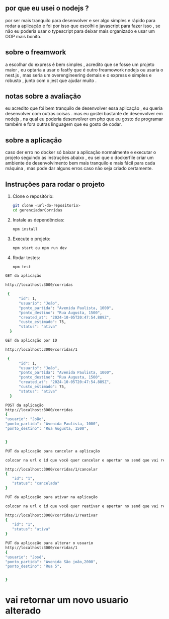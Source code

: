 ## por que eu usei o nodejs ? 
por ser mais tranquilo para desenvolver e ser algo simples e rápido para rodar a aplicação e foi por isso que escolhi o javascript para fazer isso , se não eu poderia  usar o typescript para deixar mais organizado e usar um OOP mais bonito.

## sobre o freamwork 

a escolhar do express é bem simples , acredito que se fosse um projeto maior , eu optaria a usar o  fastfy que é outro freamowork nodejs ou usaria o nest.js , mas seria um overengineering demais e o express e simples e robusto , junto com o jest 
que ajudar muito .



## notas sobre a  avaliação 

eu acredito que foi bem tranquilo de desenvolver essa aplicação , eu queria desenvolver com outras coisas . mas eu gostei bastante de desenvolver em nodejs , na qual eu poderia desenvolver em php que eu gosto de programar também e fora outras linguagem que eu gosto de codar.


## sobre a aplicação 

caso der erro no docker só baixar a aplicação normalmente e executar o projeto seguindo as instruções abaixo , eu sei que o dockerfile criar um ambiente de desenvolvimento bem mais tranquilo e mais fácil para cada máquina , mas pode dar alguns erros caso não seja criado certamente.

## Instruções para rodar o projeto

1. Clone o repositório:
    ```bash
    git clone <url-do-repositorio>
    cd gerenciadorCorridas
    ```

2. Instale as dependências:
    ```bash
    npm install
    ```

3. Execute o projeto:
    ```bash
    npm start ou npm run dev 
    ```

4. Rodar testes:
    ```bash
    npm test
    ```
 

  ```bash
 GET da aplicação

  http://localhost:3000/corridas

   {
        "id": 1,
        "usuario": "João",
        "ponto_partida": "Avenida Paulista, 1000",
        "ponto_destino": "Rua Augusta, 1500",
        "created_at": "2024-10-05T20:47:54.889Z",
        "custo_estimado": 75,
        "status": "ativa"
    }
  
  ```



  ```bash
 GET da aplicação por ID

  http://localhost:3000/corridas/1

   {
        "id": 1,
        "usuario": "João",
        "ponto_partida": "Avenida Paulista, 1000",
        "ponto_destino": "Rua Augusta, 1500",
        "created_at": "2024-10-05T20:47:54.889Z",
        "custo_estimado": 75,
        "status": "ativa"
    }
  
  ```

  ```bash
 POST da aplicação 
 http://localhost:3000/corridas
 {
 "usuario": "João",
  "ponto_partida": "Avenida Paulista, 1000",
  "ponto_destino": "Rua Augusta, 1500",

 
 }
  ```

 ```bash
 PUT da aplicação para cancelar a aplicação 

 colocar na url o id que você quer cancelar e apertar no send que vai retornar cancelado ou um erro dizendo que já foi cancelado o item

 http://localhost:3000/corridas/1/cancelar
 {
    "id": "1",
    "status": "cancelada"
}
  ```



 ```bash
PUT da aplicação para ativar na aplicação 

colocar na url o id que você quer reativar e apertar no send que vai retornar ativo ou um erro dizendo que já foi ativo o item

http://localhost:3000/corridas/1/reativar
{
    "id": "1",
    "status": "ativa"
}
  ```

  ```bash
 PUT da aplicação para alterar o usuario 
 http://localhost:3000/corridas/1
 {
 "usuario": "José",
  "ponto_partida": "Avenida São joão,2000",
  "ponto_destino": "Rua 5",

 
 }
  ```

  # vai retornar um novo usuario alterado 


